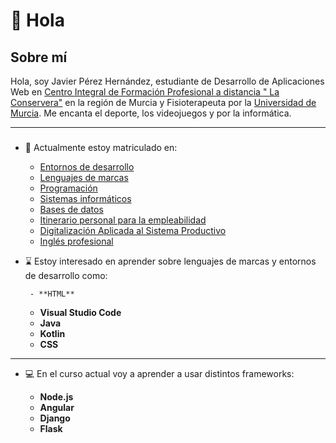 # 👋 **Hola** # 

## Sobre mí ##
Hola, soy Javier Pérez Hernández, estudiante de Desarrollo de Aplicaciones Web en [Centro Integral de Formación Profesional a distancia " La Conservera"](https://www.ieslosalbares.es/laconservera/) en la región de Murcia
y Fisioterapeuta por la [Universidad de Murcia](https://www.um.es/). Me encanta el deporte, los videojuegos y por la informática.

---
###
 - 📗 Actualmente estoy matriculado en:
 	- [Entornos de desarrollo](https://ead.murciaeduca.es/course/view.php?id=11658)
 	- [Lenguajes de marcas](https://ead.murciaeduca.es/course/view.php?id=11625)
 	- [Programación](https://ead.murciaeduca.es/course/view.php?id=11657)
 	- [Sistemas informáticos](https://ead.murciaeduca.es/course/view.php?id=11655)
 	- [Bases de datos](https://ead.murciaeduca.es/course/view.php?id=11656)
 	- [Itinerario personal para la empleabilidad](https://ead.murciaeduca.es/course/view.php?id=12025)
 	- [Digitalización Aplicada al Sistema Productivo](https://ead.murciaeduca.es/course/view.php?id=11777)
 	- [Inglés profesional](https://ead.murciaeduca.es/course/view.php?id=11502)
 
 - ⌛ Estoy interesado en aprender sobre lenguajes de marcas y entornos de desarrollo como:

    	- **HTML**
	- **Visual Studio Code**
	- **Java**
	- **Kotlin**
	- **CSS**
 ---	
- 💻 En el curso actual voy a aprender a usar distintos frameworks:

	- **Node.js**
	- **Angular**
	- **Django**
	- **Flask**
	
